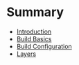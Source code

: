 # Summary

- [Introduction](./introduction.md)
- [Build Basics](./build_basics.md)
- [Build Configuration](./build_config.md)
- [Layers](./layers.md)
